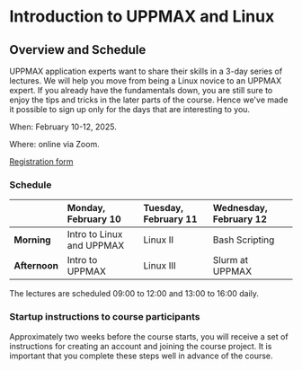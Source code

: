 # Introduction to UPPMAX and Linux

## Overview and Schedule

UPPMAX application experts want to share their skills in a 3-day series of lectures. We will help you move from being a Linux novice to an UPPMAX expert. If you already have the fundamentals down, you are still sure to enjoy the tips and tricks in the later parts of the course. Hence we've made it possible to sign up only for the days that are interesting to you.

When: February 10-12, 2025.

Where: online via Zoom.

[Registration form](https://forms.gle/T4B2JkXqJq8V4pHw9)


### Schedule

|                | Monday, February 10          | Tuesday, February 11  | Wednesday, February 12  |
|:---------------|:-----------------------------|:----------------------|:------------------------|
| **Morning**    | Intro to Linux and UPPMAX    | Linux II              | Bash Scripting          |
| **Afternoon**  | Intro to UPPMAX              | Linux III             | Slurm at UPPMAX         |


The lectures are scheduled 09:00 to 12:00 and 13:00 to 16:00 daily.

### Startup instructions to course participants

Approximately two weeks before the course starts, you will receive a set of instructions for creating an account and joining the course project. It is important that you complete these steps well in advance of the course.
